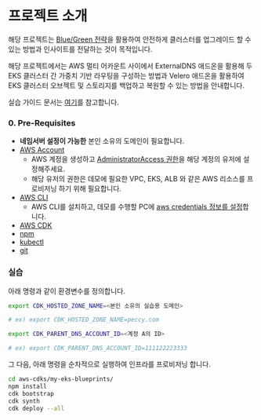 # 프로젝트 소개
해당 프로젝트는 [Blue/Green 전략](./WHAT-IS-BLUE-GREEN-KR.md)을 활용하여 안전하게 클러스터를 업그레이드 할 수 있는 방법과 인사이트를 전달하는 것이 목적입니다.

해당 프로젝트에서는 AWS 멀티 어카운트 사이에서 ExternalDNS 애드온을 활용해 두 EKS 클러스터 간 가중치 기반 라우팅을 구성하는 방법과 Velero 애드온을 활용하여 EKS 클러스터 오브젝트 및 스토리지를 백업하고 복원할 수 있는 방법을 안내합니다.

실습 가이드 문서는 [여기](https://www.notion.so/bscnote/EKS-Upgrade-4532afde3f9349e19208e6dbb874eb38?pvs=4)를 참고합니다.

### 0. Pre-Requisites
- **네임서버 설정이 가능한** 본인 소유의 도메인이 필요합니다.
- [AWS Account](https://aws.amazon.com/resources/create-account/)
  - AWS 계정을 생성하고 [AdministratorAccess 권한](https://docs.aws.amazon.com/IAM/latest/UserGuide/getting-set-up.html#create-an-admin)을 해당 계정의 유저에 설정해주세요. 
  - 해당 유저의 권한은 데모에 필요한 VPC, EKS, ALB 와 같은 AWS 리소스를 프로비저닝 하기 위해 필요합니다.
- [AWS CLI](https://docs.aws.amazon.com/cli/latest/userguide/getting-started-install.html)
  - AWS CLI를 설치하고, 데모를 수행할 PC에 [aws credentials 정보를 설정](https://docs.aws.amazon.com/cli/latest/userguide/cli-configure-files.html#cli-configure-files-format)합니다.
- [AWS CDK](https://docs.aws.amazon.com/cdk/v2/guide/getting_started.html#getting_started_install)
- [npm](https://nodejs.org/ko/download)
- [kubectl](https://kubernetes.io/docs/tasks/tools/#kubectl)
- [git](https://git-scm.com/book/en/v2/Getting-Started-Installing-Git)

### 실습

아래 명령과 같이 환경변수를 정의합니다.
```bash
export CDK_HOSTED_ZONE_NAME=<본인 소유의 실습용 도메인>

# ex) export CDK_HOSTED_ZONE_NAME=peccy.com
```

```bash
export CDK_PARENT_DNS_ACCOUNT_ID=<계정 A의 ID>

# ex) export CDK_PARENT_DNS_ACCOUNT_ID=111122223333
```


그 다음, 아래 명령을 순차적으로 실행하여 인프라를 프로비저닝 합니다.
```bash
cd aws-cdks/my-eks-blueprints/
npm install
cdk bootstrap
cdk synth
cdk deploy --all
```